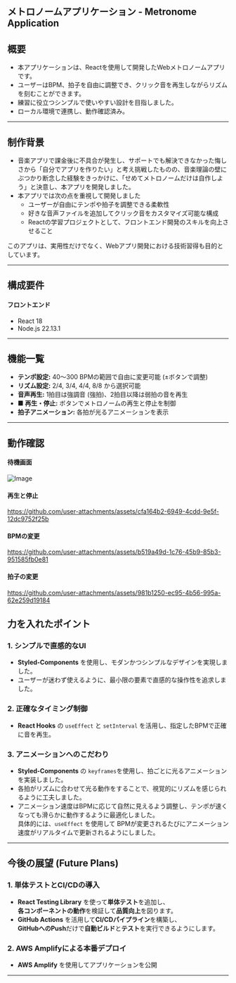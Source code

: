 ## メトロノームアプリケーション - Metronome Application

## 概要
- 本アプリケーションは、Reactを使用して開発したWebメトロノームアプリです。 
- ユーザーはBPM、拍子を自由に調整でき、クリック音を再生しながらリズムを刻むことができます。
- 練習に役立つシンプルで使いやすい設計を目指しました。
- ローカル環境で連携し、動作確認済み。
  
---
## 制作背景 
- 音楽アプリで課金後に不具合が発生し、サポートでも解決できなかった悔しさから「自分でアプリを作りたい」と考え挑戦したものの、音楽理論の壁にぶつかり断念した経験をきっかけに、「せめてメトロノームだけは自作しよう」と決意し、本アプリを開発しました。  
- 本アプリでは次の点を重視して開発しました
   - ユーザーが自由にテンポや拍子を調整できる柔軟性  
   - 好きな音声ファイルを追加してクリック音をカスタマイズ可能な構成  
   - Reactの学習プロジェクトとして、フロントエンド開発のスキルを向上させること  

このアプリは、実用性だけでなく、Webアプリ開発における技術習得も目的としています。

---

## 構成要件
#### フロントエンド
* React 18
* Node.js 22.13.1

---

## 機能一覧

- **テンポ設定:** 40〜300 BPMの範囲で自由に変更可能 (±ボタンで調整)  
- **リズム設定:** 2/4, 3/4, 4/4, 8/8 から選択可能  
- **音声再生:** 1拍目は強調音 (強拍)、2拍目以降は弱拍の音を再生  
- **■ 再生・停止:** ボタンでメトロノームの再生と停止を制御  
- **拍子アニメーション:** 各拍が光るアニメーションを表示  

---

## 動作確認
#### 待機画面
![Image](https://github.com/user-attachments/assets/11b5b375-a267-40da-ab10-8326d9e58237)

#### 再生と停止
https://github.com/user-attachments/assets/cfa164b2-6949-4cdd-9e5f-12dc9752f25b

#### BPMの変更
https://github.com/user-attachments/assets/b519a49d-1c76-45b9-85b3-951585fb0e81

#### 拍子の変更
https://github.com/user-attachments/assets/981b1250-ec95-4b56-995a-62e259d19184


## 力を入れたポイント

### **1. シンプルで直感的なUI**
- **Styled-Components** を使用し、モダンかつシンプルなデザインを実現しました。  
- ユーザーが迷わず使えるように、最小限の要素で直感的な操作性を追求しました。  

### **2. 正確なタイミング制御**
- **React Hooks** の `useEffect` と `setInterval` を活用し、指定したBPMで正確に音を再生。  

###  **3. アニメーションへのこだわり**
- **Styled-Components** の `keyframes`を使用し、拍ごとに光るアニメーションを実装しました。  
- 各拍がリズムに合わせて光る動作をすることで、視覚的にリズムを感じられるように工夫しました。  
- アニメーション速度はBPMに応じて自然に見えるよう調整し、テンポが速くなっても滑らかに動作するように最適化しました。  
具体的には、`useEffect` を使用して BPMが変更されるたびにアニメーション速度がリアルタイムで更新されるようにしました。 

---

## **今後の展望 (Future Plans)**

###  **1. 単体テストとCI/CDの導入**
- **React Testing Library** を使って**単体テスト**を追加し、  
  **各コンポーネントの動作**を検証して**品質向上**を図ります。  
- **GitHub Actions** を活用して**CI/CDパイプライン**を構築し、  
  **GitHubへのPush**だけで**自動ビルド**と**テスト**を実行できるようにします。  

### **2. AWS Amplifyによる本番デプロイ**
- **AWS Amplify** を使用してアプリケーションを公開

---

